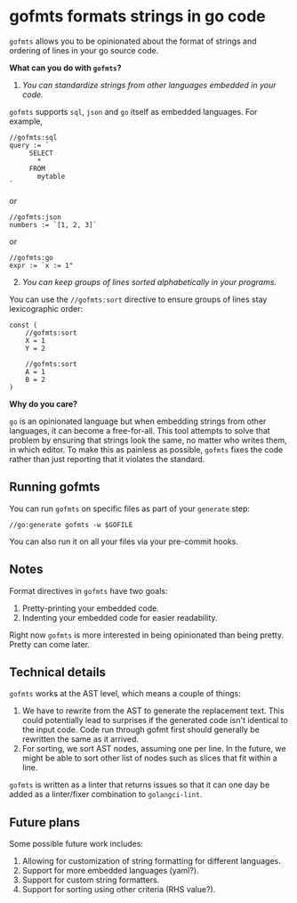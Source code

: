 # gofmts formats strings in go code

`gofmts` allows you to be opinionated about the format of strings and ordering of lines in your go source code.

**What can you do with `gofmts`?**

1. *You can standardize strings from other languages embedded in your code.*

`gofmts` supports `sql`, `json` and `go` itself as embedded languages.  For example,

    //gofmts:sql
    query := `
         SELECT
           *
         FROM
           mytable
    `

or

    //gofmts:json
    numbers := `[1, 2, 3]`

or

    //gofmts:go
    expr := `x := 1"


2. *You can keep groups of lines sorted alphabetically in your programs.*

You can use the `//gofmts:sort` directive to ensure groups of lines stay lexicographic order:

    const (
        //gofmts:sort
        X = 1
        Y = 2

        //gofmts:sort
        A = 1
        B = 2
    )

**Why do you care?**

`go` is an opinionated language but when embedding strings from other languages, it can become a free-for-all.  This tool attempts to solve that problem by ensuring that strings look the same, no matter who writes them, in which editor.  To make this as painless as possible, `gofmts` fixes the code rather than just reporting that it violates the standard.

## Running gofmts

You can run `gofmts` on specific files as part of your `generate` step:

    //go:generate gofmts -w $GOFILE

You can also run it on all your files via your pre-commit hooks.

## Notes

Format directives in `gofmts` have two goals:

1. Pretty-printing your embedded code.
2. Indenting your embedded code for easier readability.

Right now `gofmts` is more interested in being opinionated than being pretty.  Pretty can come later.

## Technical details

`gofmts` works at the AST level, which means a couple of things:
1. We have to rewrite from the AST to generate the replacement text.  This could potentially lead to surprises if the generated code isn't identical to the input code.  Code run through gofmt first should generally be rewritten the same as it arrived.
2. For sorting, we sort AST nodes, assuming one per line.  In the future, we might be able to sort other list of nodes such as slices that fit within a line.

`gofmts` is written as a linter that returns issues so that it can one day be added as a linter/fixer combination to `golangci-lint`.

## Future plans

Some possible future work includes:

1. Allowing for customization of string formatting for different languages.
2. Support for more embedded languages (yaml?).
3. Support for custom string formatters.
4. Support for sorting using other criteria (RHS value?).
